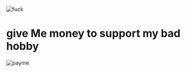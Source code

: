 ![fuck](https://github.com/etcix/etcix/assets/146099219/2d316d3b-2bae-4d73-a297-e820a3754641)
# give Me money to support my bad hobby
![payme](https://github.com/etcix/etcix/assets/146099219/1c2eeed3-89a9-462e-a97f-d157682be7cc)
